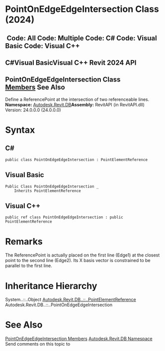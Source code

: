# PointOnEdgeEdgeIntersection Class (2024)

﻿
 Code: All Code: Multiple Code: C# Code: Visual Basic Code: Visual C++   
---  
C#Visual BasicVisual C++
Revit 2024 API  
---  
PointOnEdgeEdgeIntersection Class  
[Members](4a861104-3315-4163-c007-3f3514e6b02e.md "PointOnEdgeEdgeIntersection Members") See Also  
---  
Define a ReferencePoint at the intersection of two referenceable lines.
**Namespace:** [Autodesk.Revit.DB](87546ba7-461b-c646-cbb1-2cb8f5bff8b2.md "Autodesk.Revit.DB Namespace")**Assembly:** RevitAPI (in RevitAPI.dll) Version: 24.0.0.0 (24.0.0.0)
# Syntax
C#  
---  
```text
public class PointOnEdgeEdgeIntersection : PointElementReference
```
  
Visual Basic  
---  
```text
Public Class PointOnEdgeEdgeIntersection _
	Inherits PointElementReference
```
  
Visual C++  
---  
```text
public ref class PointOnEdgeEdgeIntersection : public PointElementReference
```
  
# Remarks
The ReferencePoint is actually placed on the first line (Edge1) at the closest point to the second line (Edge2). Its X basis vector is constrained to be parallel to the first line.
# Inheritance Hierarchy
System..::..Object [Autodesk.Revit.DB..::..PointElementReference](f1548185-45ba-c1c6-8bde-4f9bb0669026.md "PointElementReference Class") Autodesk.Revit.DB..::..PointOnEdgeEdgeIntersection
# See Also
[PointOnEdgeEdgeIntersection Members](4a861104-3315-4163-c007-3f3514e6b02e.md "PointOnEdgeEdgeIntersection Members")
[Autodesk.Revit.DB Namespace](87546ba7-461b-c646-cbb1-2cb8f5bff8b2.md "Autodesk.Revit.DB Namespace")
Send comments on this topic to 
